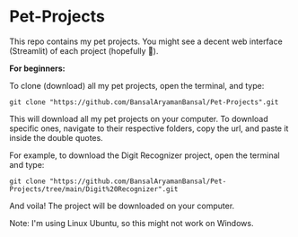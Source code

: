 # Pet-Projects
This repo contains my pet projects. You might see a decent web interface (Streamlit) of each project (hopefully 🤞).

**For beginners:**

To clone (download) all my pet projects, open the terminal, and type:

`git clone "https://github.com/BansalAryamanBansal/Pet-Projects".git`

This will download all my pet projects on your computer. To download specific ones, navigate to their respective folders, copy the url, and paste it inside the double quotes. 

For example, to download the Digit Recognizer project, open the terminal and type:

`git clone "https://github.com/BansalAryamanBansal/Pet-Projects/tree/main/Digit%20Recognizer".git`

And voila! The project will be downloaded on your computer.

Note: I'm using Linux Ubuntu, so this might not work on Windows.
